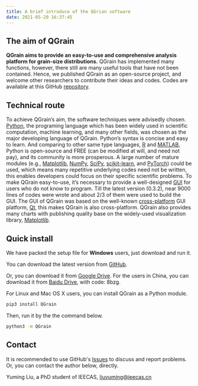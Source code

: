 ```yaml
---
title: A brief introduce of the QGrian software
date: 2021-05-20 16:37:45
---
```


## The aim of QGrain

**QGrain aims to provide an easy-to-use and comprehensive analysis platform for grain-size distributions.** QGrain has implemented many functions, however, there still are many useful tools that have not been contained. Hence, we published QGrain as an open-source project, and welcome other researchers to contribute their ideas and codes. Codes are available at this GitHub [repository](https://github.com/yuriok/QGrain/).

## Technical route

To achieve QGrain’s aim, the software techniques were advisedly chosen. [Python](https://www.python.org/), the programing language which has been widely used in scientific computation, machine learning, and many other fields, was chosen as the major developing language of QGrain. Python’s syntax is concise and easy to learn. And comparing to other same type languages, [R](https://www.r-project.org/) and [MATLAB](https://www.mathworks.com/), Python is open-source and FREE (can be modified at will, and need not pay), and its community is more prosperous. A large number of mature modules (e.g., [Matplotlib](https://matplotlib.org/), [NumPy](https://numpy.org/), [SciPy](https://www.scipy.org/), [scikit-learn](https://scikit-learn.org/), and [PyTorch](https://pytorch.org/)) could be used, which means many repetitive underlying codes need not be written, this enables developers could focus on their specific scientific problems. To make QGrain easy-to-use, it’s necessary to provide a well-designed [GUI](https://en.wikipedia.org/wiki/Graphical_user_interface/) for users who do not know to program. Till the latest version (0.3.2), near 9000 lines of codes were wrote and about 2/3 of them were used to build the GUI. The GUI of QGrain was based on the well-known [cross-platform](https://en.wikipedia.org/wiki/Cross-platform_software/) GUI platform, [Qt](https://www.qt.io/qt-for-python/), this makes QGrain is also cross-platform. QGrain also provides many charts with publishing quality base on the widely-used visualization library, [Matplotlib](https://matplotlib.org/).

## Quick install

We have packed the setup file for **Windows** users, just download and run it.

You can download the latest version from [GitHub](https://github.com/yuriok/QGrain/releases/).

Or, you can download it from [Google Drive](https://drive.google.com/drive/folders/1Z-xUVpxml9XHPWd0LOgxjtchCPMd1-tn?usp=sharing). For the users in China, you can download it from [Baidu Drive](https://pan.baidu.com/s/1hau7AruPkpgvzjF-mMCQaQ/), with code: 8bzg.

For Linux and Mac OS X users, you can install QGrain as a Python module.

```bash
pip3 install QGrain
```

Then, run it by the the command below.

```bash
python3 -m QGrain
```

## Contact

It is recommended to use GitHub's [Issues](https://github.com/yuriok/QGrain/issues/) to discuss and report problems. Or, you can contact the author below, directly.

Yuming Liu, a PhD student of IEECAS, [liuyuming@ieecas.cn](mailto:liuyuming@ieecas.cn)
